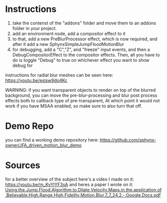 # Instructions
1. take the contenst of the "addons" folder and move them to an addons folder in your project. 
2. add an environment node, add a compositor effect to it
3. to that, add a new PreBlurProcessor effect, which is now required, and after it add a new SphynxSimpleJumpFloodMotionBlur
4. for debugging, add a "C","Z", and "freeze" input events, and then a DebugCompositorEffect to the compositor effects. Then, all you have to do is toggle "Debug" to true on whichever effect you want to show debug for

instructions for radial blur meshes can be seen here:
https://youtu.be/eslsw9do4Kc

WARNING:
if you want transparent objects to render on top of the blurred background, you can move the pre-blur-processing and blur post process effects both to callback type of pre-transparent, At which point it would not work if you have MSAA enabled, so make sure to also turn that off.

# Demo Repo
you can find a working demo repository here:
https://github.com/sphynx-owner/JFA_driven_motion_blur_demo

# Sources
for a better overview of the subject here's a video I made on it:
https://youtu.be/m_KvYlYF3sA
and heres a paper I wrote on it:
[Using.the.Jump.Flood.Algorithm.to.Dilate.Velocity.Maps.in.the.application.of.Believable.High.Range.High.Fidelity.Motion.Blur.7_7_24.2.-.Google.Docs.pdf](https://github.com/user-attachments/files/16120346/Using.the.Jump.Flood.Algorithm.to.Dilate.Velocity.Maps.in.the.application.of.Believable.High.Range.High.Fidelity.Motion.Blur.7_7_24.2.-.Google.Docs.pdf)
